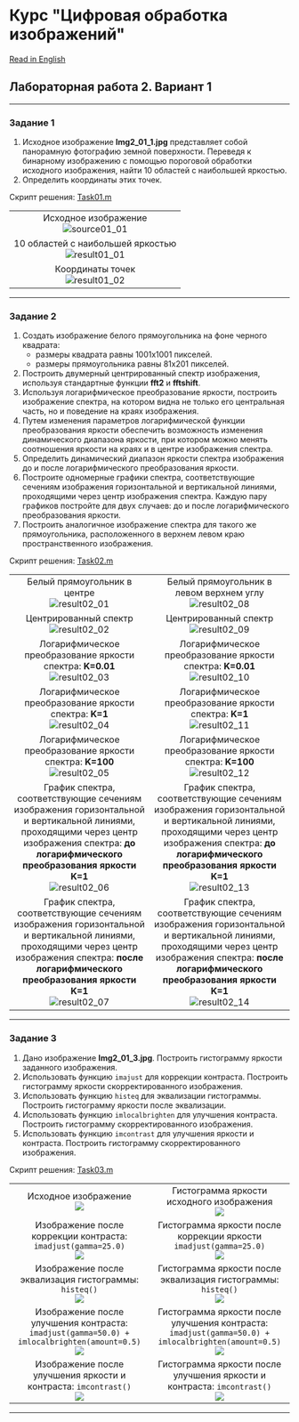 # Курс "Цифровая обработка изображений"
[Read in English][en]

## Лабораторная работа 2. Вариант 1


---
### Задание 1
1. Исходное изображение **Img2_01_1.jpg** представляет собой панорамную фотографию земной поверхности. Переведя к бинарному изображению с помощью пороговой обработки исходного изображения, найти 10 областей с наибольшей яркостью.
2. Определить координаты этих точек.

Скрипт решения: [Task01.m][Task01]

||
|:---:|
|Исходное изображение <br> ![source01_01]|
|10 областей с наибольшей яркостью <br> ![result01_01]|
|Координаты точек <br> ![result01_02]|


---
### Задание 2
1. Создать изображение белого прямоугольника на фоне черного квадрата: 
    - размеры квадрата равны 1001х1001 пикселей. 
    - размеры прямоугольника равны 81х201 пикселей.
2. Построить двумерный центрированный спектр изображения, используя стандартные функции **fft2** и **fftshift**.
3. Используя логарифмическое преобразование яркости, построить изображение спектра, на котором видна не только его центральная часть, но и поведение на краях изображения.
3. Путем изменения параметров логарифмической функции преобразования яркости обеспечить возможность изменения динамического диапазона яркости, при котором можно менять соотношения яркости на краях и в центре изображения спектра.
4. Определить динамический диапазон яркости спектра изображения до и после логарифмического преобразования яркости.
5. Построите одномерные графики спектра, соответствующие сечениям изображения горизонтальной и вертикальной линиями, проходящими через центр изображения спектра. Каждую пару графиков постройте для двух случаев: до и после логарифмического преобразования яркости.
5. Построить аналогичное изображение спектра для такого же прямоугольника, расположенного в верхнем левом краю пространственного изображения.


Скрипт решения: [Task02.m][Task02]

|||
|:---:|:---:|
|Белый прямоугольник в центре <br> ![result02_01]|Белый прямоугольник в левом верхнем углу <br> ![result02_08]|
|Центрированный спектр <br> ![result02_02]|Центрированный спектр  <br> ![result02_09]|
|Логарифмическое преобразование яркости спектра: **K=0.01** <br> ![result02_03]|Логарифмическое преобразование яркости спектра: **K=0.01** <br> ![result02_10]|
|Логарифмическое преобразование яркости спектра: **K=1** <br> ![result02_04]|Логарифмическое преобразование яркости спектра: **K=1** <br> ![result02_11]|
|Логарифмическое преобразование яркости спектра: **K=100** <br> ![result02_05]|Логарифмическое преобразование яркости спектра: **K=100** <br> ![result02_12]|
|График спектра, соответствующие сечениям изображения горизонтальной и вертикальной линиями, проходящими через центр изображения спектра: **до логарифмического преобразования яркости K=1** <br> ![result02_06]|График спектра, соответствующие сечениям изображения горизонтальной и вертикальной линиями, проходящими через центр изображения спектра: **до логарифмического преобразования яркости K=1** <br> ![result02_13]|
|График спектра, соответствующие сечениям изображения горизонтальной и вертикальной линиями, проходящими через центр изображения спектра: **после логарифмического преобразования яркости K=1** <br> ![result02_07]|График спектра, соответствующие сечениям изображения горизонтальной и вертикальной линиями, проходящими через центр изображения спектра: **после логарифмического преобразования яркости K=1** <br> ![result02_14]|


---
### Задание 3
1. Дано изображение **Img2_01_3.jpg**. Построить гистограмму яркости заданного изображения.
2. Использовать функцию `imajust` для коррекции контраста. Построить гистограмму яркости скорректированного изображения.
3. Использовать функцию `histeq` для эквализации гистограммы. Построить гистограмму яркости после эквализации. 
4. Использовать функцию `imlocalbrighten` для улучшения контраста. Построить гистограмму скорректированного изображения.
5. Использовать функцию `imcontrast` для улучшения яркости и контраста. Построить гистограмму скорректированного изображения.

Скрипт решения: [Task03.m][Task03]

<table width="100%">
  <tr align="center">
    <td width="50%">
        Исходное изображение <br>
        <img src="resources/Img2_01_3.jpg">
    </td>
    <td width="50%">
        Гистограмма яркости исходного изображения <br>
        <img src="results/lab02_opt01_task03_01.png">        
    </td>
  </tr>
  <tr align="center">
    <td width="50%">
        Изображение после коррекции контраста: <code>imadjust(gamma=25.0)</code> <br>
        <img src="results/lab02_opt01_task03_02.png">
    </td>
    <td width="50%">
        Гистограмма яркости после коррекции яркости <code>imadjust(gamma=25.0)</code> <br>
        <img src="results/lab02_opt01_task03_03.png">        
    </td>
  </tr>
  <tr align="center">
    <td width="50%">
        Изображение после эквализация гистограммы: <code>histeq()</code> <br>
        <img src="results/lab02_opt01_task03_04.png">
    </td>
    <td width="50%">
        Гистограмма яркости после эквализация гистограммы: <code>histeq()</code> <br>
        <img src="results/lab02_opt01_task03_05.png">        
    </td>
  </tr>
  <tr align="center">
    <td width="50%">
        Изображение после улучшения контраста: <code>imadjust(gamma=50.0) + imlocalbrighten(amount=0.5)</code> <br>
        <img src="results/lab02_opt01_task03_06.png">
    </td>
    <td width="50%">
        Гистограмма яркости после улучшения контраста: <code>imadjust(gamma=50.0) + imlocalbrighten(amount=0.5)</code> <br>
        <img src="results/lab02_opt01_task03_07.png">        
    </td>
  </tr>
  <tr align="center">
    <td width="50%">
        Изображение после улучшения яркости и контраста: <code>imcontrast()</code> <br>
        <img src="results/lab02_opt01_task03_08.png">
    </td>
    <td width="50%">
        Гистограмма яркости после улучшения яркости и контраста: <code>imcontrast()</code> <br>
        <img src="results/lab02_opt01_task03_09.png">        
    </td>
  </tr>
</table>


---
[en]: README.md
[ru]: README-ru.md
[Task01]: Task01.m
[Task02]: Task02.m
[Task03]: Task03.m
[source01_01]: resources/Img2_01_1.jpg
[source03_01]: resources/Img2_01_3.jpg
[result01_01]: results/lab02_opt01_task01_01.png
[result01_02]: results/lab02_opt01_task01_02.png

[result02_01]: results/lab02_opt01_task02_01.png
[result02_02]: results/lab02_opt01_task02_02.png
[result02_03]: results/lab02_opt01_task02_03.png
[result02_04]: results/lab02_opt01_task02_04.png
[result02_05]: results/lab02_opt01_task02_05.png
[result02_06]: results/lab02_opt01_task02_06.png
[result02_07]: results/lab02_opt01_task02_07.png
[result02_08]: results/lab02_opt01_task02_08.png
[result02_09]: results/lab02_opt01_task02_09.png
[result02_10]: results/lab02_opt01_task02_10.png
[result02_11]: results/lab02_opt01_task02_11.png
[result02_12]: results/lab02_opt01_task02_12.png
[result02_13]: results/lab02_opt01_task02_13.png
[result02_14]: results/lab02_opt01_task02_14.png

[result03_01]: results/lab02_opt01_task03_01.png
[result03_02]: results/lab02_opt01_task03_02.png
[result03_03]: results/lab02_opt01_task03_03.png
[result03_04]: results/lab02_opt01_task03_04.png
[result03_05]: results/lab02_opt01_task03_05.png
[result03_06]: results/lab02_opt01_task03_06.png
[result03_07]: results/lab02_opt01_task03_07.png
[result03_08]: results/lab02_opt01_task03_08.png
[result03_09]: results/lab02_opt01_task03_09.png
